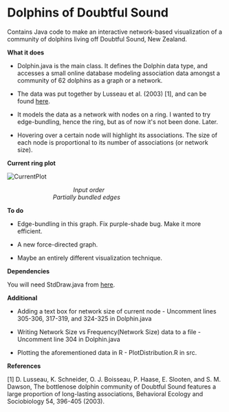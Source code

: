 # Dolphins of Doubtful Sound
Contains Java code to make an interactive network-based visualization of a community of dolphins living off Doubtful Sound, New Zealand.

**What it does**

* Dolphin.java is the main class. It defines the Dolphin data type, and accesses a small online database modeling association data amongst a community of 62 dolphins as a graph or a network. 

* The data was put together by Lusseau et al. (2003) [1], and can be found [here](http://networkdata.ics.uci.edu/data/dolphins/).

* It models the data as a network with nodes on a ring. I wanted to try edge-bundling, hence the ring, but as of now it's not been done. Later. 

* Hovering over a certain node will highlight its associations. The size of each node is proportional to its number of associations (or network size).

**Current ring plot**

![CurrentPlot](https://github.com/TusharRakheja/DataVisualization/blob/master/Dolphins%20of%20Doubtful%20Sound/Sample%20Plot.png)

&nbsp;&nbsp;&nbsp;&nbsp;&nbsp;&nbsp;&nbsp;&nbsp;&nbsp;&nbsp;&nbsp;&nbsp; &nbsp;&nbsp;&nbsp;&nbsp;&nbsp;&nbsp;&nbsp;&nbsp;&nbsp;&nbsp;&nbsp;&nbsp;&nbsp;&nbsp;&nbsp;&nbsp;&nbsp;&nbsp; &nbsp;&nbsp;&nbsp;&nbsp;&nbsp;&nbsp;    *Input order* &nbsp;&nbsp;&nbsp;&nbsp;&nbsp;&nbsp;&nbsp;&nbsp;&nbsp;&nbsp;&nbsp;&nbsp; &nbsp;&nbsp;&nbsp;&nbsp;&nbsp;&nbsp;  &nbsp;&nbsp;&nbsp;&nbsp;&nbsp;&nbsp;&nbsp;&nbsp;&nbsp;&nbsp;&nbsp;&nbsp; &nbsp;&nbsp;&nbsp;&nbsp;&nbsp;&nbsp;  &nbsp;&nbsp;&nbsp;&nbsp;&nbsp;&nbsp;&nbsp;&nbsp;&nbsp;&nbsp;&nbsp;&nbsp; &nbsp;&nbsp;&nbsp;&nbsp;&nbsp;&nbsp;&nbsp;&nbsp;&nbsp;&nbsp;&nbsp;&nbsp; &nbsp;&nbsp;&nbsp;&nbsp;&nbsp;&nbsp;  &nbsp;&nbsp;&nbsp;&nbsp;&nbsp;&nbsp;&nbsp;&nbsp;&nbsp;&nbsp;&nbsp;&nbsp; &nbsp;&nbsp;&nbsp;&nbsp;&nbsp;&nbsp;                                                                                                                                      						*Partially bundled edges*

**To do**

* Edge-bundling in this graph. Fix purple-shade bug. Make it more efficient.

* A new force-directed graph. 

* Maybe an entirely different visualization technique.

**Dependencies**

You will need StdDraw.java from [here](http://introcs.cs.princeton.edu/java/stdlib/).

**Additional**

* Adding a text box for network size of current node - Uncomment lines 305-306, 317-319, and 324-325 in Dolphin.java

* Writing Network Size vs Frequency(Network Size) data to a file - Uncomment line 304 in Dolphin.java

* Plotting the aforementioned data in R - PlotDistribution.R in src.

**References**

[1]  D. Lusseau, K. Schneider, O. J. Boisseau, P. Haase, E. Slooten, and S. M. Dawson, The bottlenose dolphin community of Doubtful Sound features   a large proportion of long-lasting associations, Behavioral Ecology and Sociobiology 54, 396-405 (2003).